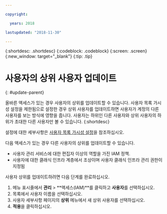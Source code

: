 ```yaml
---

copyright:

  years: 2018

lastupdated: "2018-11-30"

---
```


{:shortdesc: .shortdesc}
{:codeblock: .codeblock}
{:screen: .screen}
{:new_window: target="_blank"}
{:tip: .tip}

# 사용자의 상위 사용자 업데이트
{: #update-parent}

올바른 액세스가 있는 경우 사용자의 상위를 업데이트할 수 있습니다. 사용자 목록 가시성 설정을 제한됨으로 설정한 경우 상위 사용자를 업데이트하면 사용자가 계정의 다른 사용자를 보는 방식에 영향을 줍니다. 사용자는 하위인 다른 사용자와 상위 사용자의 하위가 초대한 다른 사용자만 볼 수 있습니다.
{:shortdesc}

설정에 대한 세부사항은 [사용자 목록 가시성 설정](/docs/iam/userlist.html#userlistview)을 참조하십시오.

다음 액세스가 있는 경우 다른 사용자의 상위를 업데이트할 수 있습니다.

* 사용자 관리 서비스에 대한 편집자 이상의 역할을 가진 IAM 정책.
* 사용자에 대한 클래식 인프라 계층에서 조상이며 사용자 클래식 인프라 관리 권한이 지정됨


사용자 상위를 업데이트하려면 다음 단계를 완료하십시오.

1. 메뉴 표시줄에서 **관리** &gt; **액세스(IAM)**를 클릭하고 **사용자**를 선택하십시오.  
2. 목록에서 사용자 이름을 선택하십시오.
3. 사용자 세부사항 페이지의 **상위** 메뉴에서 새 상위 사용자를 선택하십시오.
4. **적용**을 클릭하십시오.
